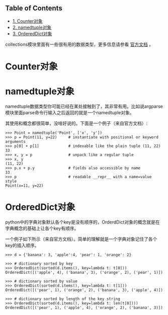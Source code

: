 <nav id="table-of-contents">
<h2>Table of Contents</h2>
<div id="text-table-of-contents">
<ul>
<li><a href="#orgheadline1">1. Counter对象</a></li>
<li><a href="#orgheadline2">2. namedtuple对象</a></li>
<li><a href="#orgheadline3">3. OrderedDict对象</a></li>
</ul>
</div>
</nav>

collections模块里面有一些很有用的数据类型，更多信息请参看 [官方文档](https://docs.python.org/3.4/library/collections.html) 。

# Counter对象<a id="orgheadline1"></a>

# namedtuple对象<a id="orgheadline2"></a>

namedtuple数据类型你可能已经在某处接触到了，其非常有用。比如说argparse模块里面parse命令行输入之后返回的就是一个namedtuple对象。

其使用和概念都很简单，没啥好说的。下面是一个例子（来自官方文档）:

    >>> Point = namedtuple('Point', ['x', 'y'])
    >>> p = Point(11, y=22)     # instantiate with positional or keyword arguments
    >>> p[0] + p[1]             # indexable like the plain tuple (11, 22)
    33
    >>> x, y = p                # unpack like a regular tuple
    >>> x, y
    (11, 22)
    >>> p.x + p.y               # fields also accessible by name
    33
    >>> p                       # readable __repr__ with a name=value style
    Point(x=11, y=22)

# OrderedDict对象<a id="orgheadline3"></a>

python中的字典对象默认各个key是没有顺序的，OrderdDict对象的概念就是在字典概念的基础上让各个key有顺序。

一个例子如下所示（来自官方文档）。简单的理解就是一个字典对象记住了各个key的插入顺序。

    >>> d = {'banana': 3, 'apple':4, 'pear': 1, 'orange': 2}
    
    >>> # dictionary sorted by key
    >>> OrderedDict(sorted(d.items(), key=lambda t: t[0]))
    OrderedDict([('apple', 4), ('banana', 3), ('orange', 2), ('pear', 1)])
    
    >>> # dictionary sorted by value
    >>> OrderedDict(sorted(d.items(), key=lambda t: t[1]))
    OrderedDict([('pear', 1), ('orange', 2), ('banana', 3), ('apple', 4)])
    
    >>> # dictionary sorted by length of the key string
    >>> OrderedDict(sorted(d.items(), key=lambda t: len(t[0])))
    OrderedDict([('pear', 1), ('apple', 4), ('orange', 2), ('banana', 3)])